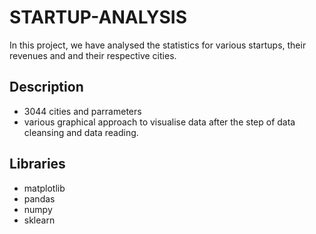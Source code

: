 
# STARTUP-ANALYSIS

In this project, we have analysed the statistics for various startups, their revenues and and their respective cities.


## Description

- 3044 cities and parrameters
- various graphical approach to visualise data after the step of data cleansing and data reading.


## Libraries
-  matplotlib
-  pandas
-  numpy 
-  sklearn